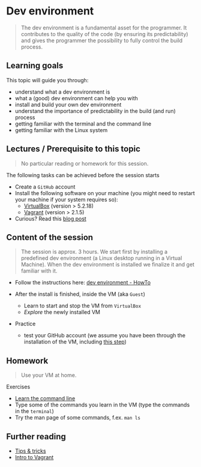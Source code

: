 # Dev environment
> The dev environment is a fundamental asset for the programmer. It contributes to the quality of the code (by ensuring its predictability) and gives the programmer the possibility to fully control the build process.    

## Learning goals
This topic will guide you through: 
* understand what a dev environment is
* what a (good) dev environment can help you with
* install and build your own dev environment
* understand the importance of predictability in the build (and run) process
* getting familiar with the terminal and the command line
* getting familiar with the Linux system
 
## Lectures / Prerequisite to this topic 
> No particular reading or homework for this session. 

The following tasks can be achieved before the session starts 
  * Create a `GitHub` account
  * Install the following software on your machine (you might need to restart your machine if your system requires so): 
    * [VirtualBox](https://www.virtualbox.org/wiki/Downloads) (version > 5.2.18)
    * [Vagrant](https://www.vagrantup.com/downloads.html) (version > 2.1.5)
  * Curious? Read this [blog post](https://www.getzephyr.com/insights/benefits-standardized-development-environments-agile-development)

## Content of the session
> The session is approx. 3 hours. We start first by installing a predefined dev environment (a Linux desktop running in a Virtual Machine). When the dev environment is installed we finalize it and get familiar with it. 

  * Follow the instructions here: [dev environment - HowTo](https://github.com/WeIgniteTech/dev-environment/blob/master/README.md)

  * After the install is finished, inside the VM (aka `Guest`)
    * Learn to start and stop the VM from `VirtualBox` 
    * _Explore_ the newly installed VM

  * Practice
    * test your GitHub account (we assume you have been through the installation of the VM, including [this step](https://github.com/WeIgniteTech/dev-environment/blob/master/README.md#make-the-vm-ready-to-use-with-a-few-manual-steps))


## Homework
> Use your VM at home.

Exercises
  * [Learn the command line](https://www.codecademy.com/learn/learn-the-command-line) 
  * Type some of the commands you learn in the VM (type the commands in the `terminal`)
  * Try the man page of some commands, f.ex. `man ls`
  

## Further reading
 * [Tips & tricks](https://itsfoss.com/linux-command-tricks/)
 * [Intro to Vagrant](https://www.vagrantup.com/intro/index.html)
 
